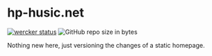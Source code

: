 # hp-husic.net

[![wercker status](https://app.wercker.com/status/2d892ff8b6f9b5d0c6c5bea668a1dd58/s/master "wercker status")](https://app.wercker.com/project/byKey/2d892ff8b6f9b5d0c6c5bea668a1dd58)
![GitHub repo size in bytes](https://img.shields.io/github/repo-size/Nibbler73/hp-husic.net.svg)

Nothing new here, just versioning the changes of a static homepage.
